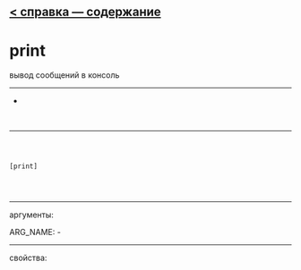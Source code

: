 [< справка — содержание](index.html)
---

# print


вывод сообщений в консоль

---

-
<br>


---


```



[print]


            
```

---
аргументы:

ARG_NAME: -<br>

---
свойства:


